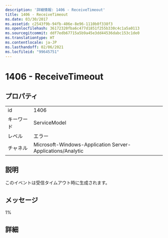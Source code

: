 ```yaml
---
description: '詳細情報: 1406 - ReceiveTimeout'
title: 1406 - ReceiveTimeout
ms.date: 03/30/2017
ms.assetid: c2543f9b-94fb-406e-8e96-1110b0f338f3
ms.openlocfilehash: 36172320fba6c477d1851f255b330c4c1a5a0113
ms.sourcegitcommit: ddf7edb67715a5b9a45e3dd44536dabc153c1de0
ms.translationtype: HT
ms.contentlocale: ja-JP
ms.lasthandoff: 02/06/2021
ms.locfileid: "99645751"
---
```

# <a name="1406---receivetimeout"></a>1406 - ReceiveTimeout

## <a name="properties"></a>プロパティ  
  
|||  
|-|-|  
|id|1406|  
|キーワード|ServiceModel|  
|レベル|エラー|  
|チャネル|Microsoft-Windows-Application Server-Applications/Analytic|  
  
## <a name="description"></a>説明  

 このイベントは受信タイムアウト時に生成されます。  
  
## <a name="message"></a>メッセージ  

 1%  
  
## <a name="details"></a>詳細
